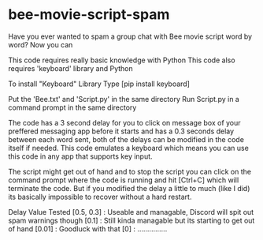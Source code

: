# bee-movie-script-spam
Have you ever wanted to spam a group chat with Bee movie script word by word? Now you can

This code requires really basic knowledge with Python
This code also requires 'keyboard' library and Python

To install "Keyboard" Library
Type [pip install keyboard]

Put the 'Bee.txt' and 'Script.py' in the same directory
Run Script.py in a command prompt in the same directory 

The code has a 3 second delay for you to click on message box of your preffered messaging app before it starts and has a 0.3 seconds delay between each word sent, both of the delays can be modified in the code itself if needed. This code emulates a keyboard which means you can use this code in any app that supports key input.

The script might get out of hand and to stop the script you can click on the command prompt where the code is running and hit [Ctrl+C] which will terminate the code. But if you modified the delay a little to much (like I did) its basically impossible to recover without a hard restart.

Delay Value Tested
[0.5, 0.3] : Useable and managable, Discord will spit out spam warnings though 
[0.1] : Still kinda managable but its starting to get out of hand
[0.01] : Goodluck with that
[0] : ...............
